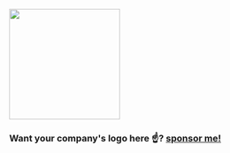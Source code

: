 <a href="https://www.g2i.co?utm_source=watadarkstar"><img src="https://user-images.githubusercontent.com/3059371/94947757-2cf3e700-04ac-11eb-832a-8c7ddd822bef.jpeg" width="200px" /></a>

### Want your company's logo here ☝️? [sponsor me!](https://github.com/sponsors/watadarkstar)
